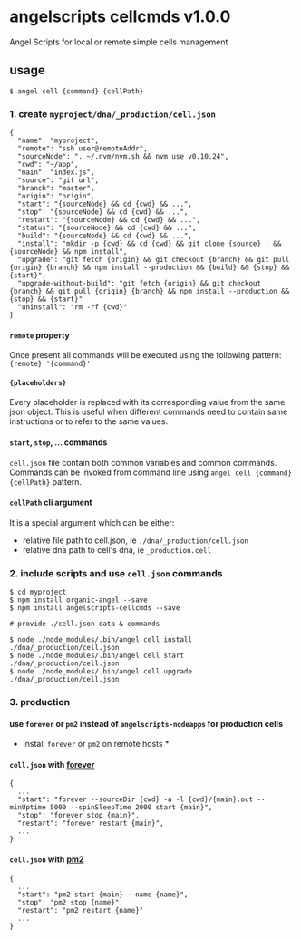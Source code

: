# angelscripts cellcmds v1.0.0

Angel Scripts for local or remote simple cells management

## usage

```
$ angel cell {command} {cellPath}
```

### 1. create `myproject/dna/_production/cell.json`

    {
      "name": "myproject",
      "remote": "ssh user@remoteAddr",
      "sourceNode": ". ~/.nvm/nvm.sh && nvm use v0.10.24",
      "cwd": "~/app",
      "main": "index.js",
      "source": "git url",
      "branch": "master",
      "origin": "origin",
      "start": "{sourceNode} && cd {cwd} && ...",
      "stop": "{sourceNode} && cd {cwd} && ...",
      "restart": "{sourceNode} && cd {cwd} && ...",
      "status": "{sourceNode} && cd {cwd} && ...",
      "build": "{sourceNode} && cd {cwd} && ...",
      "install": "mkdir -p {cwd} && cd {cwd} && git clone {source} . && {sourceNode} && npm install",
      "upgrade": "git fetch {origin} && git checkout {branch} && git pull {origin} {branch} && npm install --production && {build} && {stop} && {start}",
      "upgrade-without-build": "git fetch {origin} && git checkout {branch} && git pull {origin} {branch} && npm install --production && {stop} && {start}"
      "uninstall": "rm -rf {cwd}"
    }

#### `remote` property

Once present all commands will be executed using the following pattern: `{remote} '{command}'`

#### `{placeholders}`

Every placeholder is replaced with its corresponding value from the same json object. This is useful when different commands need to contain same instructions or to refer to the same values.

#### `start`, `stop`, ... commands

`cell.json` file contain both common variables and common commands.
Commands can be invoked from command line using `angel cell {command} {cellPath}` pattern.

#### `cellPath` cli argument

It is a special argument which can be either:

* relative file path to cell.json, ie `./dna/_production/cell.json`
* relative dna path to cell's dna, ie `_production.cell`

### 2. include scripts and use `cell.json` commands

    $ cd myproject
    $ npm install organic-angel --save
    $ npm install angelscripts-cellcmds --save

    # provide ./cell.json data & commands

    $ node ./node_modules/.bin/angel cell install ./dna/_production/cell.json
    $ node ./node_modules/.bin/angel cell start ./dna/_production/cell.json
    $ node ./node_modules/.bin/angel cell upgrade ./dna/_production/cell.json

### 3. production

#### use `forever` or `pm2` instead of `angelscripts-nodeapps` for production cells

* Install `forever` or `pm2` on remote hosts *

#### `cell.json` with [forever](https://github.com/nodejitsu/forever)

    {
      ...
      "start": "forever --sourceDir {cwd} -a -l {cwd}/{main}.out --minUptime 5000 --spinSleepTime 2000 start {main}",
      "stop": "forever stop {main}",
      "restart": "forever restart {main}",
      ...
    }

#### `cell.json` with [pm2](https://github.com/Unitech/pm2)

    {
      ...
      "start": "pm2 start {main} --name {name}",
      "stop": "pm2 stop {name}",
      "restart": "pm2 restart {name}"
      ...
    }
